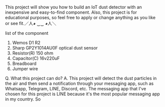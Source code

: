 This project will show you how to build an IoT dust detector with an inexpensive and easy-to-find component. Also, 
this project is for educational purposes, so feel free to apply or change anything as you like or see fit.／人◕ ‿‿ ◕人＼

list of the component 
1. Wemos D1 R2 
2. Sharp GP2Y1014AU0F optical dust sensor
3. Resistor(R) 150 ohm
4. Capacitor(C) 16v220uF
5. Breadboard
6. Jumper wire

Q. What this project can do?
A. This project will detect the dust particles in the air and then send a notification through your messaging app, such as Whatsapp, Telegram, LINE, Discord, etc.
   The messaging app that I've chosen for this project is LINE because it's the most popular messaging app in my country. So 
